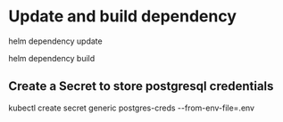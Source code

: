 # Update and build dependency
helm dependency update

helm dependency build

## Create a Secret to store postgresql credentials
kubectl create secret generic postgres-creds --from-env-file=.env